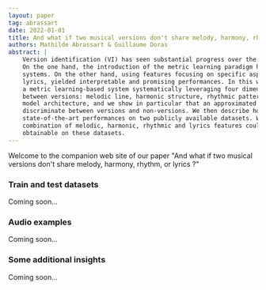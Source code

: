 ```yaml
---
layout: paper
tag: abrassart
date: 2022-01-01
title: And what if two musical versions don't share melody, harmony, rhythm, or lyrics ? 
authors: Mathilde Abrassart & Guillaume Doras
abstract: |
    Version identification (VI) has seen substantial progress over the past few years. 
    On the one hand, the introduction of the metric learning paradigm has favored the emergence of scalable yet accurate VI 
    systems. On the other hand, using features focusing on specific aspects of musical pieces, such as melody, harmony, or 
    lyrics, yielded interpretable and promising performances. In this work, we build upon these recent advances and propose 
    a metric learning-based system systematically leveraging four dimensions commonly admitted to convey musical similarity 
    between versions: melodic line, harmonic structure, rhythmic patterns, and lyrics. We describe our deliberately simple 
    model architecture, and we show in particular that an approximated representation of the lyrics is an efficient proxy to
    discriminate between versions and non-versions. We then describe how these features complement each other and yield new 
    state-of-the-art performances on two publicly available datasets. We finally suggest that a VI system using a 
    combination of melodic, harmonic, rhythmic and lyrics features could theoretically reach the optimal performances 
    obtainable on these datasets.
---
```


<p>Welcome to the companion web site of our paper "And what if two musical versions don't share melody, harmony, rhythm, or lyrics ?"
</p>

<h3>Train and test datasets</h3>
Coming soon...

<h3>Audio examples</h3>


Coming soon...

<h3>Some additional insights</h3>
Coming soon...
